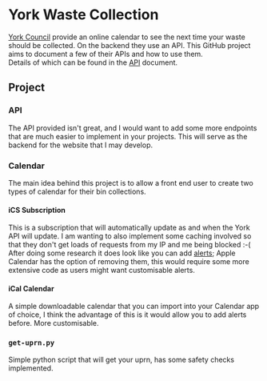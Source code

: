 # York Waste Collection
[York Council](https://www.york.gov.uk/HouseholdWaste) provide an online calendar to see the next time your waste should be collected. On the backend they use an API. This GitHub project aims to document a few of their APIs and how to use them.  
Details of which can be found in the [API](./API.md) document.
## Project
### API
The API provided isn't great, and I would want to add some more endpoints that are much easier to implement in your projects. This will serve as the backend for the website that I may develop.
### Calendar
The main idea behind this project is to allow a front end user to create two types of calendar for their bin collections. 
#### iCS Subscription
This is a subscription that will automatically update as and when the York API will update. I am wanting to also implement some caching involved so that they don't get loads of requests from my IP and me being blocked :-(  
After doing some research it does look like you can add [alerts](https://stackoverflow.com/questions/14892422/ics-with-alert); Apple Calendar has the option of removing them, this would require some more extensive code as users might want customisable alerts.
#### iCal Calendar
A simple downloadable calendar that you can import into your Calendar app of choice, I think the advantage of this is it would allow you to add alerts before. More customisable.
### `get-uprn.py`
Simple python script that will get your uprn, has some safety checks implemented.